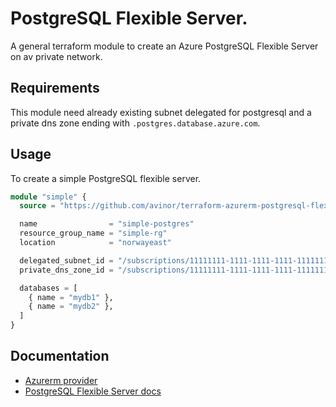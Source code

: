 # PostgreSQL Flexible Server.

A general terraform module to create an Azure PostgreSQL Flexible Server on av private network.

## Requirements

This module need already existing subnet delegated for postgresql and a private dns zone ending
with `.postgres.database.azure.com`.

## Usage

To create a simple PostgreSQL flexible server.

```terraform
module "simple" {
  source = "https://github.com/avinor/terraform-azurerm-postgresql-flexible"

  name                = "simple-postgres"
  resource_group_name = "simple-rg"
  location            = "norwayeast"

  delegated_subnet_id = "/subscriptions/11111111-1111-1111-1111-111111111111/resourceGroups/rg/providers/Microsoft.Network/virtualNetworks/vnet/subnets/subnet"
  private_dns_zone_id = "/subscriptions/11111111-1111-1111-1111-111111111111/resourceGroups/rg/providers/Microsoft.Network/privateDnsZones/my.org.com"

  databases = [
    { name = "mydb1" },
    { name = "mydb2" },
  ]
}
```

## Documentation

- [Azurerm provider](https://registry.terraform.io/providers/hashicorp/azurerm/latest/docs/resources/postgresql_flexible_server)
- [PostgreSQL Flexible Server docs](https://learn.microsoft.com/en-us/azure/postgresql/flexible-server/)